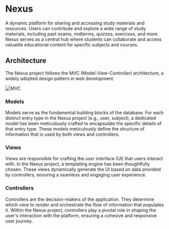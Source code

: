 # Nexus

A dynamic platform for sharing and accessing study materials and resources. Users can contribute and explore a wide range of study materials, including past exams, midterms, quizzes, exercises, and more. Nexus serves as a central hub where students can collaborate and access valuable educational content for specific subjects and courses.

## Architecture

The Nexus project follows the MVC (Model-View-Controller) architecture, a widely adopted design pattern in web development.

![MVC](https://media.geeksforgeeks.org/wp-content/uploads/20220224160807/Model1.png)

### Models
Models serve as the fundamental building blocks of the database. For each distinct entry type in the Nexus project (e.g., user, subject), a dedicated model has been meticulously crafted to encapsulate the specific details of that entry type. These models meticulously define the structure of information that is used by both views and controllers.

### Views
Views are responsible for crafting the user interface (UI) that users interact with. In the Nexus project, a templating engine has been thoughtfully chosen. These views dynamically generate the UI based on data provided by controllers, ensuring a seamless and engaging user experience.

### Controllers
Controllers are the decision-makers of the application. They determine which view to render and orchestrate the flow of information that populates it. Within the Nexus project, controllers play a pivotal role in shaping the user's interaction with the platform, ensuring a cohesive and responsive user journey.